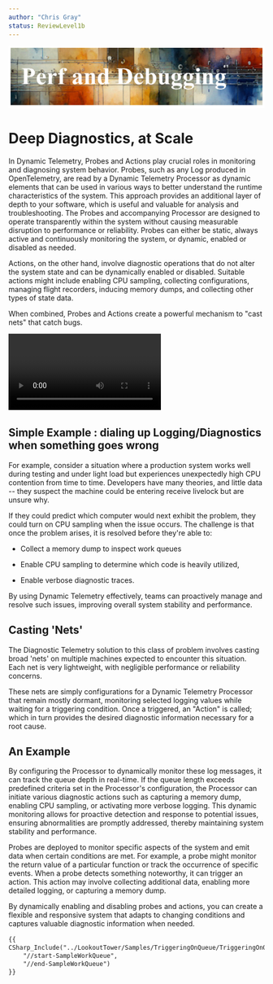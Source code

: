 ```yaml
---
author: "Chris Gray"
status: ReviewLevel1b
---
```


![image](../orig_media/PerformanceAndDiagnostics.banner.png)

# Deep Diagnostics, at Scale

In Dynamic Telemetry, Probes and Actions play crucial roles in
monitoring and diagnosing system behavior. Probes, such as any Log
produced in OpenTelemetry, are read by a Dynamic Telemetry Processor as
dynamic elements that can be used in various ways to better understand
the runtime characteristics of the system. This approach provides an
additional layer of depth to your software, which is useful and valuable
for analysis and troubleshooting. The Probes and accompanying Processor
are designed to operate transparently within the system without causing
measurable disruption to performance or reliability. Probes can either
be static, always active and continuously monitoring the system, or
dynamic, enabled or disabled as needed.

Actions, on the other hand, involve diagnostic operations that do not
alter the system state and can be dynamically enabled or disabled.
Suitable actions might include enabling CPU sampling, collecting
configurations, managing flight recorders, inducing memory dumps, and
collecting other types of state data.

When combined, Probes and Actions create a powerful mechanism to "cast
nets" that catch bugs.

![type:video](../orig_media/DynamicTelemetry_DiagnosticVideo.mp4)

## Simple Example : dialing up Logging/Diagnostics when something goes wrong

For example, consider a situation where a production system works well
during testing and under light load but experiences unexpectedly high
CPU contention from time to time. Developers have many theories, and
little data -- they suspect the machine could be entering receive
livelock but are unsure why.

If they could predict which computer would next exhibit the problem,
they could turn on CPU sampling when the issue occurs. The challenge is
that once the problem arises, it is resolved before they're able to:

-   Collect a memory dump to inspect work queues

-   Enable CPU sampling to determine which code is heavily utilized,

-   Enable verbose diagnostic traces.

By using Dynamic Telemetry effectively, teams can proactively manage and
resolve such issues, improving overall system stability and performance.

## Casting 'Nets'

The Diagnostic Telemetry solution to this class of problem involves
casting broad 'nets' on multiple machines expected to encounter this
situation. Each net is very lightweight, with negligible performance or
reliability concerns.

These nets are simply configurations for a Dynamic Telemetry Processor
that remain mostly dormant, monitoring selected logging values while
waiting for a triggering condition. Once a triggered, an "Action" is
called; which in turn provides the desired diagnostic information
necessary for a root cause.

## An Example

By configuring the Processor to dynamically monitor these log messages,
it can track the queue depth in real-time. If the queue length exceeds
predefined criteria set in the Processor's configuration, the Processor
can initiate various diagnostic actions such as capturing a memory dump,
enabling CPU sampling, or activating more verbose logging. This dynamic
monitoring allows for proactive detection and response to potential
issues, ensuring abnormalities are promptly addressed, thereby
maintaining system stability and performance.

Probes are deployed to monitor specific aspects of the system and emit
data when certain conditions are met. For example, a probe might monitor
the return value of a particular function or track the occurrence of
specific events. When a probe detects something noteworthy, it can
trigger an action. This action may involve collecting additional data,
enabling more detailed logging, or capturing a memory dump.

By dynamically enabling and disabling probes and actions, you can create
a flexible and responsive system that adapts to changing conditions and
captures valuable diagnostic information when needed.

```cdocs_include
{{ CSharp_Include("../LookoutTower/Samples/TriggeringOnQueue/TriggeringOnQueue.cs",
    "//start-SampleWorkQueue",
    "//end-SampleWorkQueue")
}}
```
